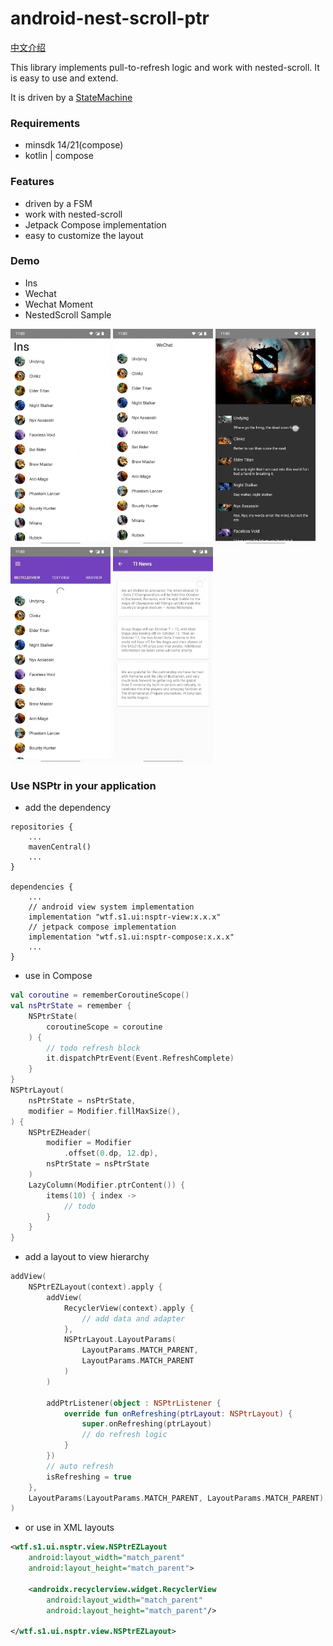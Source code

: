 # android-nest-scroll-ptr

[中文介绍](https://github.com/s1rius/android-nest-scroll-ptr/blob/master/README_CN.md)

This library implements pull-to-refresh logic and work with nested-scroll. It is easy to use and extend.

It is driven by a [StateMachine](https://github.com/Tinder/StateMachine)

### Requirements

- minsdk 14/21(compose)
- kotlin | compose

### Features

- driven by a FSM
- work with nested-scroll
- Jetpack Compose implementation
- easy to customize the layout


### Demo

- Ins
- Wechat
- Wechat Moment
- NestedScroll Sample

<div>

<img src="images/ins.gif" width="160" height="346" />
<img src="images/wechat.gif" width="160" height="346" />
<img src="images/moment.gif" width="160" height="346" />
<img src="images/tab.gif" width="160" height="346" />
<img src="images/nestedscroll.gif" width="160" height="346" />
	
</div>	

### Use NSPtr in your application

- add the dependency

```
repositories {
    ...
    mavenCentral()
    ...
}

dependencies {
    ...
    // android view system implementation
    implementation "wtf.s1.ui:nsptr-view:x.x.x"
    // jetpack compose implementation
    implementation "wtf.s1.ui:nsptr-compose:x.x.x"
    ...
}
```

- use in Compose

```kotlin
val coroutine = rememberCoroutineScope()
val nsPtrState = remember {
    NSPtrState(
        coroutineScope = coroutine
    ) {
        // todo refresh block
        it.dispatchPtrEvent(Event.RefreshComplete)
    }
}
NSPtrLayout(
    nsPtrState = nsPtrState,
    modifier = Modifier.fillMaxSize(),
) {
    NSPtrEZHeader(
        modifier = Modifier
            .offset(0.dp, 12.dp),
        nsPtrState = nsPtrState
    )
    LazyColumn(Modifier.ptrContent()) {
        items(10) { index ->
            // todo
        }
    }
}
```

- add a layout to view hierarchy

```kotlin
addView(
    NSPtrEZLayout(context).apply {
        addView(
            RecyclerView(context).apply {
                // add data and adapter
            },
            NSPtrLayout.LayoutParams(
                LayoutParams.MATCH_PARENT, 
                LayoutParams.MATCH_PARENT
            )
        )

        addPtrListener(object : NSPtrListener {
            override fun onRefreshing(ptrLayout: NSPtrLayout) {
                super.onRefreshing(ptrLayout)
                // do refresh logic
            }
        })
		// auto refresh
		isRefreshing = true
    },
    LayoutParams(LayoutParams.MATCH_PARENT, LayoutParams.MATCH_PARENT)
)
```

- or use in XML layouts

```xml
<wtf.s1.ui.nsptr.view.NSPtrEZLayout
    android:layout_width="match_parent"
    android:layout_height="match_parent">

    <androidx.recyclerview.widget.RecyclerView
        android:layout_width="match_parent"
        android:layout_height="match_parent"/>

</wtf.s1.ui.nsptr.view.NSPtrEZLayout>
```